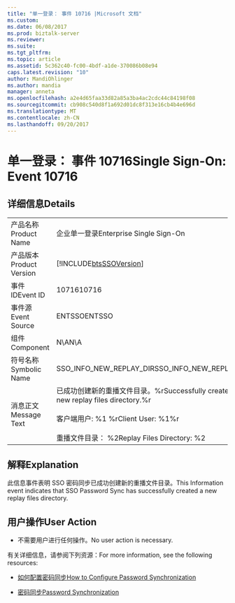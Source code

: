 ```yaml
---
title: "单一登录： 事件 10716 |Microsoft 文档"
ms.custom: 
ms.date: 06/08/2017
ms.prod: biztalk-server
ms.reviewer: 
ms.suite: 
ms.tgt_pltfrm: 
ms.topic: article
ms.assetid: 5c362c40-fc00-4bdf-a1de-370086b08e94
caps.latest.revision: "10"
author: MandiOhlinger
ms.author: mandia
manager: anneta
ms.openlocfilehash: a2e4d65faa33d82a85a3ba4ac2cdc44c84198f08
ms.sourcegitcommit: cb908c540d8f1a692d01dc8f313e16cb4b4e696d
ms.translationtype: MT
ms.contentlocale: zh-CN
ms.lasthandoff: 09/20/2017
---
```

# <a name="single-sign-on-event-10716"></a><span data-ttu-id="fc975-102">单一登录： 事件 10716</span><span class="sxs-lookup"><span data-stu-id="fc975-102">Single Sign-On: Event 10716</span></span>
## <a name="details"></a><span data-ttu-id="fc975-103">详细信息</span><span class="sxs-lookup"><span data-stu-id="fc975-103">Details</span></span>  
  
|||  
|-|-|  
|<span data-ttu-id="fc975-104">产品名称</span><span class="sxs-lookup"><span data-stu-id="fc975-104">Product Name</span></span>|<span data-ttu-id="fc975-105">企业单一登录</span><span class="sxs-lookup"><span data-stu-id="fc975-105">Enterprise Single Sign-On</span></span>|  
|<span data-ttu-id="fc975-106">产品版本</span><span class="sxs-lookup"><span data-stu-id="fc975-106">Product Version</span></span>|[!INCLUDE[btsSSOVersion](../includes/btsssoversion-md.md)]|  
|<span data-ttu-id="fc975-107">事件 ID</span><span class="sxs-lookup"><span data-stu-id="fc975-107">Event ID</span></span>|<span data-ttu-id="fc975-108">10716</span><span class="sxs-lookup"><span data-stu-id="fc975-108">10716</span></span>|  
|<span data-ttu-id="fc975-109">事件源</span><span class="sxs-lookup"><span data-stu-id="fc975-109">Event Source</span></span>|<span data-ttu-id="fc975-110">ENTSSO</span><span class="sxs-lookup"><span data-stu-id="fc975-110">ENTSSO</span></span>|  
|<span data-ttu-id="fc975-111">组件</span><span class="sxs-lookup"><span data-stu-id="fc975-111">Component</span></span>|<span data-ttu-id="fc975-112">N\A</span><span class="sxs-lookup"><span data-stu-id="fc975-112">N\A</span></span>|  
|<span data-ttu-id="fc975-113">符号名称</span><span class="sxs-lookup"><span data-stu-id="fc975-113">Symbolic Name</span></span>|<span data-ttu-id="fc975-114">SSO_INFO_NEW_REPLAY_DIR</span><span class="sxs-lookup"><span data-stu-id="fc975-114">SSO_INFO_NEW_REPLAY_DIR</span></span>|  
|<span data-ttu-id="fc975-115">消息正文</span><span class="sxs-lookup"><span data-stu-id="fc975-115">Message Text</span></span>|<span data-ttu-id="fc975-116">已成功创建新的重播文件目录。%r</span><span class="sxs-lookup"><span data-stu-id="fc975-116">Successfully created a new replay files directory.%r</span></span><br /><br /> <span data-ttu-id="fc975-117">客户端用户: %1 %r</span><span class="sxs-lookup"><span data-stu-id="fc975-117">Client User: %1%r</span></span><br /><br /> <span data-ttu-id="fc975-118">重播文件目录： %2</span><span class="sxs-lookup"><span data-stu-id="fc975-118">Replay Files Directory: %2</span></span>|  
  
## <a name="explanation"></a><span data-ttu-id="fc975-119">解释</span><span class="sxs-lookup"><span data-stu-id="fc975-119">Explanation</span></span>  
 <span data-ttu-id="fc975-120">此信息事件表明 SSO 密码同步已成功创建新的重播文件目录。</span><span class="sxs-lookup"><span data-stu-id="fc975-120">This Information event indicates that SSO Password Sync has successfully created a new replay files directory.</span></span>  
  
## <a name="user-action"></a><span data-ttu-id="fc975-121">用户操作</span><span class="sxs-lookup"><span data-stu-id="fc975-121">User Action</span></span>  
  
-   <span data-ttu-id="fc975-122">不需要用户进行任何操作。</span><span class="sxs-lookup"><span data-stu-id="fc975-122">No user action is necessary.</span></span>  
  
 <span data-ttu-id="fc975-123">有关详细信息，请参阅下列资源：</span><span class="sxs-lookup"><span data-stu-id="fc975-123">For more information, see the following resources:</span></span>  
  
-   [<span data-ttu-id="fc975-124">如何配置密码同步</span><span class="sxs-lookup"><span data-stu-id="fc975-124">How to Configure Password Synchronization</span></span>](../core/how-to-configure-password-synchronization.md)  
  
-   [<span data-ttu-id="fc975-125">密码同步</span><span class="sxs-lookup"><span data-stu-id="fc975-125">Password Synchronization</span></span>](../core/password-synchronization2.md)